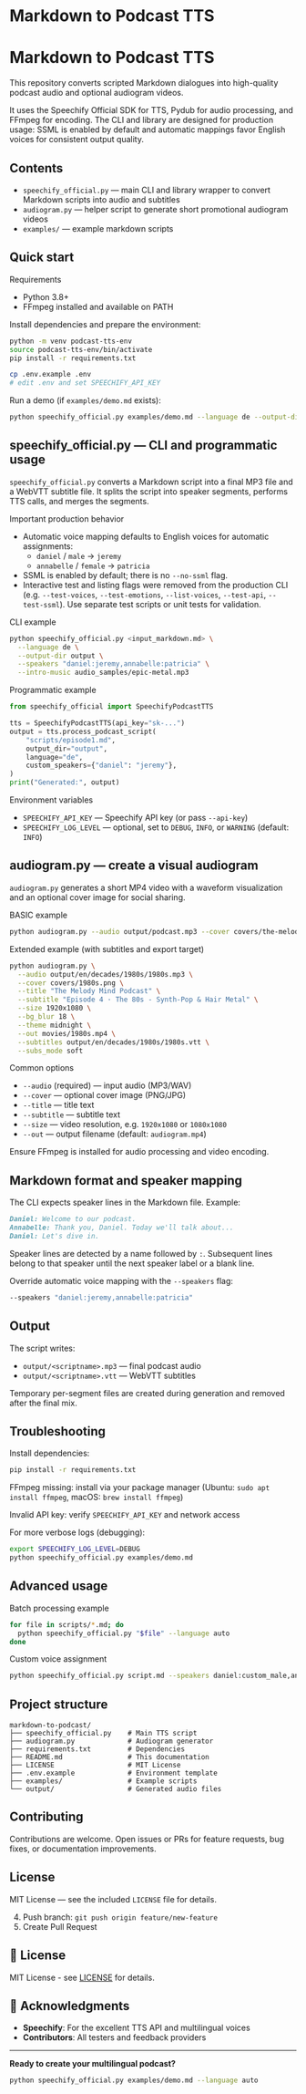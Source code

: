 # Markdown to Podcast TTS

# Markdown to Podcast TTS

This repository converts scripted Markdown dialogues into high-quality podcast audio and optional audiogram videos.

It uses the Speechify Official SDK for TTS, Pydub for audio processing, and FFmpeg for encoding. The CLI and library are designed for production usage: SSML is enabled by default and automatic mappings favor English voices for consistent output quality.

## Contents

- `speechify_official.py` — main CLI and library wrapper to convert Markdown scripts into audio and subtitles
- `audiogram.py` — helper script to generate short promotional audiogram videos
- `examples/` — example markdown scripts

## Quick start

Requirements

- Python 3.8+
- FFmpeg installed and available on PATH

Install dependencies and prepare the environment:

```bash
python -m venv podcast-tts-env
source podcast-tts-env/bin/activate
pip install -r requirements.txt

cp .env.example .env
# edit .env and set SPEECHIFY_API_KEY
```

Run a demo (if `examples/demo.md` exists):

```bash
python speechify_official.py examples/demo.md --language de --output-dir output
```

## speechify_official.py — CLI and programmatic usage

`speechify_official.py` converts a Markdown script into a final MP3 file and a WebVTT subtitle file. It splits the script into speaker segments, performs TTS calls, and merges the segments.

Important production behavior

- Automatic voice mapping defaults to English voices for automatic assignments:
  - `daniel` / `male` -> `jeremy`
  - `annabelle` / `female` -> `patricia`
- SSML is enabled by default; there is no `--no-ssml` flag.
- Interactive test and listing flags were removed from the production CLI (e.g. `--test-voices`, `--test-emotions`, `--list-voices`, `--test-api`, `--test-ssml`). Use separate test scripts or unit tests for validation.

CLI example

```bash
python speechify_official.py <input_markdown.md> \
  --language de \
  --output-dir output \
  --speakers "daniel:jeremy,annabelle:patricia" \
  --intro-music audio_samples/epic-metal.mp3
```

Programmatic example

```python
from speechify_official import SpeechifyPodcastTTS

tts = SpeechifyPodcastTTS(api_key="sk-...")
output = tts.process_podcast_script(
    "scripts/episode1.md",
    output_dir="output",
    language="de",
    custom_speakers={"daniel": "jeremy"},
)
print("Generated:", output)
```

Environment variables

- `SPEECHIFY_API_KEY` — Speechify API key (or pass `--api-key`)
- `SPEECHIFY_LOG_LEVEL` — optional, set to `DEBUG`, `INFO`, or `WARNING` (default: `INFO`)

## audiogram.py — create a visual audiogram

`audiogram.py` generates a short MP4 video with a waveform visualization and an optional cover image for social sharing.

BASIC example

```bash
python audiogram.py --audio output/podcast.mp3 --cover covers/the-melody-mind-podcast.png --title "Episode 1" --subtitle "The Golden 50s"
```

Extended example (with subtitles and export target)

```bash
python audiogram.py \
  --audio output/en/decades/1980s/1980s.mp3 \
  --cover covers/1980s.png \
  --title "The Melody Mind Podcast" \
  --subtitle "Episode 4 · The 80s - Synth-Pop & Hair Metal" \
  --size 1920x1080 \
  --bg_blur 18 \
  --theme midnight \
  --out movies/1980s.mp4 \
  --subtitles output/en/decades/1980s/1980s.vtt \
  --subs_mode soft
```

Common options

- `--audio` (required) — input audio (MP3/WAV)
- `--cover` — optional cover image (PNG/JPG)
- `--title` — title text
- `--subtitle` — subtitle text
- `--size` — video resolution, e.g. `1920x1080` or `1080x1080`
- `--out` — output filename (default: `audiogram.mp4`)

Ensure FFmpeg is installed for audio processing and video encoding.

## Markdown format and speaker mapping

The CLI expects speaker lines in the Markdown file. Example:

```markdown
Daniel: Welcome to our podcast.
Annabelle: Thank you, Daniel. Today we'll talk about...
Daniel: Let's dive in.
```

Speaker lines are detected by a name followed by `:`. Subsequent lines belong to that speaker until the next speaker label or a blank line.

Override automatic voice mapping with the `--speakers` flag:

```bash
--speakers "daniel:jeremy,annabelle:patricia"
```

## Output

The script writes:

- `output/<scriptname>.mp3` — final podcast audio
- `output/<scriptname>.vtt` — WebVTT subtitles

Temporary per-segment files are created during generation and removed after the final mix.

## Troubleshooting

Install dependencies:

```bash
pip install -r requirements.txt
```

FFmpeg missing: install via your package manager (Ubuntu: `sudo apt install ffmpeg`, macOS: `brew install ffmpeg`)

Invalid API key: verify `SPEECHIFY_API_KEY` and network access

For more verbose logs (debugging):

```bash
export SPEECHIFY_LOG_LEVEL=DEBUG
python speechify_official.py examples/demo.md
```

## Advanced usage

Batch processing example

```bash
for file in scripts/*.md; do
  python speechify_official.py "$file" --language auto
done
```

Custom voice assignment

```bash
python speechify_official.py script.md --speakers daniel:custom_male,anna:custom_female
```

## Project structure

```
markdown-to-podcast/
├── speechify_official.py    # Main TTS script
├── audiogram.py             # Audiogram generator
├── requirements.txt         # Dependencies
├── README.md                # This documentation
├── LICENSE                  # MIT License
├── .env.example             # Environment template
├── examples/                # Example scripts
└── output/                  # Generated audio files
```

## Contributing

Contributions are welcome. Open issues or PRs for feature requests, bug fixes, or documentation improvements.

## License

MIT License — see the included `LICENSE` file for details.

4. Push branch: `git push origin feature/new-feature`
5. Create Pull Request

## 📄 License

MIT License - see [LICENSE](LICENSE) for details.

## 🙏 Acknowledgments

- **Speechify**: For the excellent TTS API and multilingual voices
- **Contributors**: All testers and feedback providers

---

**Ready to create your multilingual podcast?**

```bash
python speechify_official.py examples/demo.md --language auto
```
